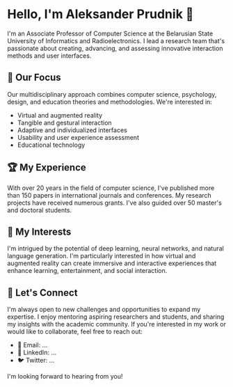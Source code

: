 # Hello, I'm Aleksander Prudnik 👋

I'm an Associate Professor of Computer Science at the Belarusian State University of Informatics and Radioelectronics. I lead a research team that's passionate about creating, advancing, and assessing innovative interaction methods and user interfaces.

## 🎯 Our Focus

Our multidisciplinary approach combines computer science, psychology, design, and education theories and methodologies. We're interested in:

- Virtual and augmented reality
- Tangible and gestural interaction
- Adaptive and individualized interfaces
- Usability and user experience assessment
- Educational technology

## 🏆 My Experience

With over 20 years in the field of computer science, I've published more than 150 papers in international journals and conferences. My research projects have received numerous grants. I've also guided over 50 master's and doctoral students.

## 🚀 My Interests

I'm intrigued by the potential of deep learning, neural networks, and natural language generation. I'm particularly interested in how virtual and augmented reality can create immersive and interactive experiences that enhance learning, entertainment, and social interaction.

## 🤝 Let's Connect

I'm always open to new challenges and opportunities to expand my expertise. I enjoy mentoring aspiring researchers and students, and sharing my insights with the academic community. If you're interested in my work or would like to collaborate, feel free to reach out:

- 📧 Email: ...
- 🔗 LinkedIn: ...
- 🐦 Twitter: ...

I'm looking forward to hearing from you!

